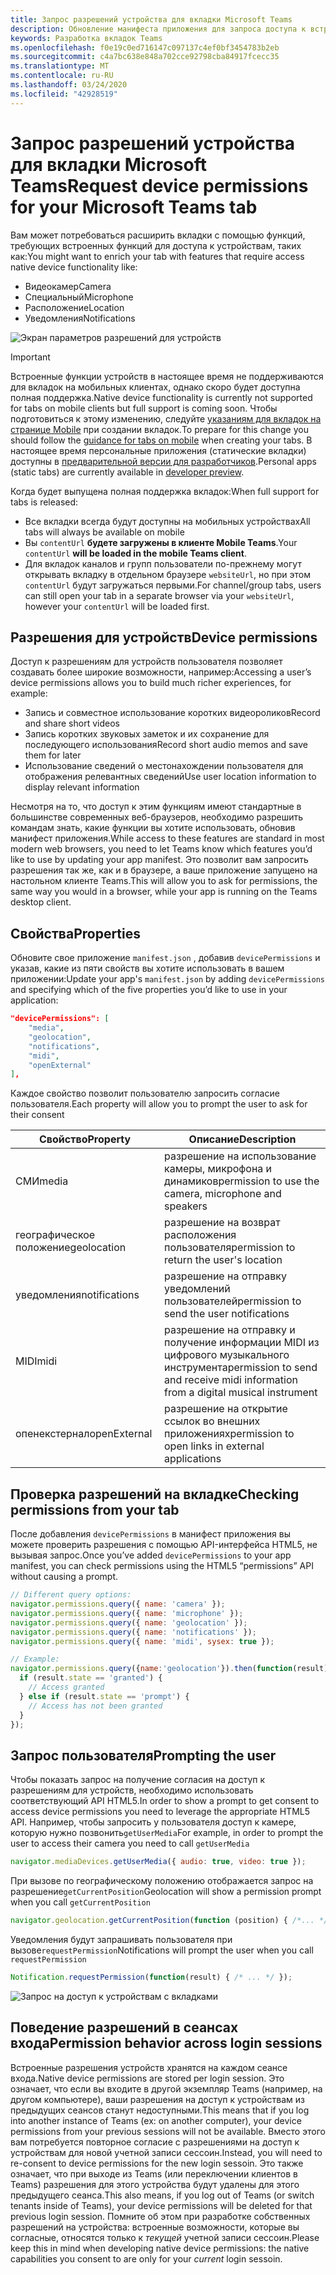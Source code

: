 ```yaml
---
title: Запрос разрешений устройства для вкладки Microsoft Teams
description: Обновление манифеста приложения для запроса доступа к встроенным функциям, которые обычно требуют согласия пользователя
keywords: Разработка вкладок Teams
ms.openlocfilehash: f0e19c0ed716147c097137c4ef0bf3454783b2eb
ms.sourcegitcommit: c4a7bc638e848a702cce92798cba84917fcecc35
ms.translationtype: MT
ms.contentlocale: ru-RU
ms.lasthandoff: 03/24/2020
ms.locfileid: "42928519"
---
```

# <a name="request-device-permissions-for-your-microsoft-teams-tab"></a><span data-ttu-id="3ea36-104">Запрос разрешений устройства для вкладки Microsoft Teams</span><span class="sxs-lookup"><span data-stu-id="3ea36-104">Request device permissions for your Microsoft Teams tab</span></span>

<span data-ttu-id="3ea36-105">Вам может потребоваться расширить вкладки с помощью функций, требующих встроенных функций для доступа к устройствам, таких как:</span><span class="sxs-lookup"><span data-stu-id="3ea36-105">You might want to enrich your tab with features that require access native device functionality like:</span></span>

* <span data-ttu-id="3ea36-106">Видеокамер</span><span class="sxs-lookup"><span data-stu-id="3ea36-106">Camera</span></span>
* <span data-ttu-id="3ea36-107">Специальный</span><span class="sxs-lookup"><span data-stu-id="3ea36-107">Microphone</span></span>
* <span data-ttu-id="3ea36-108">Расположение</span><span class="sxs-lookup"><span data-stu-id="3ea36-108">Location</span></span>
* <span data-ttu-id="3ea36-109">Уведомления</span><span class="sxs-lookup"><span data-stu-id="3ea36-109">Notifications</span></span>

![Экран параметров разрешений для устройств](~/assets/images/tabs/device-permissions.png)

> [!IMPORTANT]
> <span data-ttu-id="3ea36-111">Встроенные функции устройств в настоящее время не поддерживаются для вкладок на мобильных клиентах, однако скоро будет доступна полная поддержка.</span><span class="sxs-lookup"><span data-stu-id="3ea36-111">Native device functionality is currently not supported for tabs on mobile clients but full support is coming soon.</span></span> <span data-ttu-id="3ea36-112">Чтобы подготовиться к этому изменению, следуйте [указаниям для вкладок на странице Mobile](~/tabs/design/tabs-mobile.md) при создании вкладок.</span><span class="sxs-lookup"><span data-stu-id="3ea36-112">To prepare for this change you should follow the [guidance for tabs on mobile](~/tabs/design/tabs-mobile.md) when creating your tabs.</span></span> <span data-ttu-id="3ea36-113">В настоящее время персональные приложения (статические вкладки) доступны в [предварительной версии для разработчиков](~/resources/dev-preview/developer-preview-intro.md).</span><span class="sxs-lookup"><span data-stu-id="3ea36-113">Personal apps (static tabs) are currently available in [developer preview](~/resources/dev-preview/developer-preview-intro.md).</span></span>
>
> <span data-ttu-id="3ea36-114">Когда будет выпущена полная поддержка вкладок:</span><span class="sxs-lookup"><span data-stu-id="3ea36-114">When full support for tabs is released:</span></span>
>
> * <span data-ttu-id="3ea36-115">Все вкладки всегда будут доступны на мобильных устройствах</span><span class="sxs-lookup"><span data-stu-id="3ea36-115">All tabs will always be available on mobile</span></span>
> * <span data-ttu-id="3ea36-116">Вы `contentUrl` **будете загружены в клиенте Mobile Teams**.</span><span class="sxs-lookup"><span data-stu-id="3ea36-116">Your `contentUrl` **will be loaded in the mobile Teams client**.</span></span>
> * <span data-ttu-id="3ea36-117">Для вкладок каналов и групп пользователи по-прежнему могут открывать вкладку в отдельном браузере `websiteUrl`, но при этом `contentUrl` будут загружаться первыми.</span><span class="sxs-lookup"><span data-stu-id="3ea36-117">For channel/group tabs, users can still open your tab in a separate browser via your `websiteUrl`, however your `contentUrl` will be loaded first.</span></span>  

## <a name="device-permissions"></a><span data-ttu-id="3ea36-118">Разрешения для устройств</span><span class="sxs-lookup"><span data-stu-id="3ea36-118">Device permissions</span></span>

<span data-ttu-id="3ea36-119">Доступ к разрешениям для устройств пользователя позволяет создавать более широкие возможности, например:</span><span class="sxs-lookup"><span data-stu-id="3ea36-119">Accessing a user’s device permissions allows you to build much richer experiences, for example:</span></span>

* <span data-ttu-id="3ea36-120">Запись и совместное использование коротких видеороликов</span><span class="sxs-lookup"><span data-stu-id="3ea36-120">Record and share short videos</span></span>
* <span data-ttu-id="3ea36-121">Запись коротких звуковых заметок и их сохранение для последующего использования</span><span class="sxs-lookup"><span data-stu-id="3ea36-121">Record short audio memos and save them for later</span></span>
* <span data-ttu-id="3ea36-122">Использование сведений о местонахождении пользователя для отображения релевантных сведений</span><span class="sxs-lookup"><span data-stu-id="3ea36-122">Use user location information to display relevant information</span></span>

<span data-ttu-id="3ea36-123">Несмотря на то, что доступ к этим функциям имеют стандартные в большинстве современных веб-браузеров, необходимо разрешить командам знать, какие функции вы хотите использовать, обновив манифест приложения.</span><span class="sxs-lookup"><span data-stu-id="3ea36-123">While access to these features are standard in most modern web browsers, you need to let Teams know which features you’d like to use by updating your app manifest.</span></span> <span data-ttu-id="3ea36-124">Это позволит вам запросить разрешения так же, как и в браузере, а ваше приложение запущено на настольном клиенте Teams.</span><span class="sxs-lookup"><span data-stu-id="3ea36-124">This will allow you to ask for permissions, the same way you would in a browser, while your app is running on the Teams desktop client.</span></span>

## <a name="properties"></a><span data-ttu-id="3ea36-125">Свойства</span><span class="sxs-lookup"><span data-stu-id="3ea36-125">Properties</span></span>

<span data-ttu-id="3ea36-126">Обновите свое приложение `manifest.json` , добавив `devicePermissions` и указав, какие из пяти свойств вы хотите использовать в вашем приложении:</span><span class="sxs-lookup"><span data-stu-id="3ea36-126">Update your app's `manifest.json` by adding `devicePermissions` and specifying which of the five properties you’d like to use in your application:</span></span>

``` json
"devicePermissions": [
    "media",
    "geolocation",
    "notifications",
    "midi",
    "openExternal"
],
```

<span data-ttu-id="3ea36-127">Каждое свойство позволит пользователю запросить согласие пользователя.</span><span class="sxs-lookup"><span data-stu-id="3ea36-127">Each property will allow you to prompt the user to ask for their consent</span></span>

| <span data-ttu-id="3ea36-128">Свойство</span><span class="sxs-lookup"><span data-stu-id="3ea36-128">Property</span></span>      | <span data-ttu-id="3ea36-129">Описание</span><span class="sxs-lookup"><span data-stu-id="3ea36-129">Description</span></span>   |
| --- | --- |
| <span data-ttu-id="3ea36-130">СМИ</span><span class="sxs-lookup"><span data-stu-id="3ea36-130">media</span></span>         | <span data-ttu-id="3ea36-131">разрешение на использование камеры, микрофона и динамиков</span><span class="sxs-lookup"><span data-stu-id="3ea36-131">permission to use the camera, microphone and speakers</span></span> |
| <span data-ttu-id="3ea36-132">географическое положение</span><span class="sxs-lookup"><span data-stu-id="3ea36-132">geolocation</span></span>   | <span data-ttu-id="3ea36-133">разрешение на возврат расположения пользователя</span><span class="sxs-lookup"><span data-stu-id="3ea36-133">permission to return the user's location</span></span>      |
| <span data-ttu-id="3ea36-134">уведомления</span><span class="sxs-lookup"><span data-stu-id="3ea36-134">notifications</span></span> | <span data-ttu-id="3ea36-135">разрешение на отправку уведомлений пользователей</span><span class="sxs-lookup"><span data-stu-id="3ea36-135">permission to send the user notifications</span></span>      |
| <span data-ttu-id="3ea36-136">MIDI</span><span class="sxs-lookup"><span data-stu-id="3ea36-136">midi</span></span>          | <span data-ttu-id="3ea36-137">разрешение на отправку и получение информации MIDI из цифрового музыкального инструмента</span><span class="sxs-lookup"><span data-stu-id="3ea36-137">permission to send and receive midi information from a digital musical instrument</span></span>   |
| <span data-ttu-id="3ea36-138">опенекстернал</span><span class="sxs-lookup"><span data-stu-id="3ea36-138">openExternal</span></span>  | <span data-ttu-id="3ea36-139">разрешение на открытие ссылок во внешних приложениях</span><span class="sxs-lookup"><span data-stu-id="3ea36-139">permission to open links in external applications</span></span>  |

## <a name="checking-permissions-from-your-tab"></a><span data-ttu-id="3ea36-140">Проверка разрешений на вкладке</span><span class="sxs-lookup"><span data-stu-id="3ea36-140">Checking permissions from your tab</span></span>

<span data-ttu-id="3ea36-141">После добавления `devicePermissions` в манифест приложения вы можете проверить разрешения с помощью API-интерфейса HTML5, не вызывая запрос.</span><span class="sxs-lookup"><span data-stu-id="3ea36-141">Once you’ve added `devicePermissions` to your app manifest, you can check permissions using the HTML5 “permissions” API without causing a prompt.</span></span>

``` Javascript
// Different query options:
navigator.permissions.query({ name: 'camera' });
navigator.permissions.query({ name: 'microphone' });
navigator.permissions.query({ name: 'geolocation' });
navigator.permissions.query({ name: 'notifications' });
navigator.permissions.query({ name: 'midi', sysex: true });

// Example:
navigator.permissions.query({name:'geolocation'}).then(function(result) {
  if (result.state == 'granted') {
    // Access granted
  } else if (result.state == 'prompt') {
    // Access has not been granted
  }
});
```

## <a name="prompting-the-user"></a><span data-ttu-id="3ea36-142">Запрос пользователя</span><span class="sxs-lookup"><span data-stu-id="3ea36-142">Prompting the user</span></span>

<span data-ttu-id="3ea36-143">Чтобы показать запрос на получение согласия на доступ к разрешениям для устройств, необходимо использовать соответствующий API HTML5.</span><span class="sxs-lookup"><span data-stu-id="3ea36-143">In order to show a prompt to get consent to access device permissions you need to leverage the appropriate HTML5 API.</span></span> <span data-ttu-id="3ea36-144">Например, чтобы запросить у пользователя доступ к камере, которую нужно позвонить`getUserMedia`</span><span class="sxs-lookup"><span data-stu-id="3ea36-144">For example, in order to prompt the user to access their camera you need to call `getUserMedia`</span></span>

```Javascript
navigator.mediaDevices.getUserMedia({ audio: true, video: true });
```

<span data-ttu-id="3ea36-145">При вызове по географическому положению отображается запрос на разрешение`getCurrentPosition`</span><span class="sxs-lookup"><span data-stu-id="3ea36-145">Geolocation will  show a permission prompt when you call `getCurrentPosition`</span></span>

```Javascript
navigator.geolocation.getCurrentPosition(function (position) { /*... */ });
```

<span data-ttu-id="3ea36-146">Уведомления будут запрашивать пользователя при вызове`requestPermission`</span><span class="sxs-lookup"><span data-stu-id="3ea36-146">Notifications will prompt the user when you call `requestPermission`</span></span>

```Javascript
Notification.requestPermission(function(result) { /* ... */ });
```

![Запрос на доступ к устройствам с вкладками](~/assets/images/tabs/device-permissions-prompt.png)

## <a name="permission-behavior-across-login-sessions"></a><span data-ttu-id="3ea36-148">Поведение разрешений в сеансах входа</span><span class="sxs-lookup"><span data-stu-id="3ea36-148">Permission behavior across login sessions</span></span>

<span data-ttu-id="3ea36-149">Встроенные разрешения устройств хранятся на каждом сеансе входа.</span><span class="sxs-lookup"><span data-stu-id="3ea36-149">Native device permissions are stored per login session.</span></span> <span data-ttu-id="3ea36-150">Это означает, что если вы входите в другой экземпляр Teams (например, на другом компьютере), ваши разрешения на доступ к устройствам из предыдущих сеансов станут недоступными.</span><span class="sxs-lookup"><span data-stu-id="3ea36-150">This means that if you log into another instance of Teams (ex: on another computer), your device permissions from your previous sessions will not be available.</span></span> <span data-ttu-id="3ea36-151">Вместо этого вам потребуется повторное согласие с разрешениями на доступ к устройствам для новой учетной записи сессоин.</span><span class="sxs-lookup"><span data-stu-id="3ea36-151">Instead, you will need to re-consent to device permissions for the new login sessoin.</span></span> <span data-ttu-id="3ea36-152">Это также означает, что при выходе из Teams (или переключении клиентов в Teams) разрешения для этого устройства будут удалены для этого предыдущего сеанса.</span><span class="sxs-lookup"><span data-stu-id="3ea36-152">This also means, if you log out of Teams (or switch tenants inside of Teams), your device permissions will be deleted for that previous login session.</span></span> <span data-ttu-id="3ea36-153">Помните об этом при разработке собственных разрешений на устройства: встроенные возможности, которые вы согласные, относятся только к _текущей_ учетной записи сессоин.</span><span class="sxs-lookup"><span data-stu-id="3ea36-153">Please keep this in mind when developing native device permissions: the native capabilities you consent to are only for your _current_ login sessoin.</span></span>